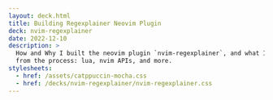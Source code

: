 ```yaml
---
layout: deck.html
title: Building Regexplainer Neovim Plugin
deck: nvim-regexplainer
date: 2022-12-10
description: >
  How and Why I built the neovim plugin `nvim-regexplainer`, and what I learned
  from the process: lua, nvim APIs, and more.
stylesheets:
  - href: /assets/catppuccin-mocha.css
  - href: /decks/nvim-regexplainer/nvim-regexplainer.css
---
```

